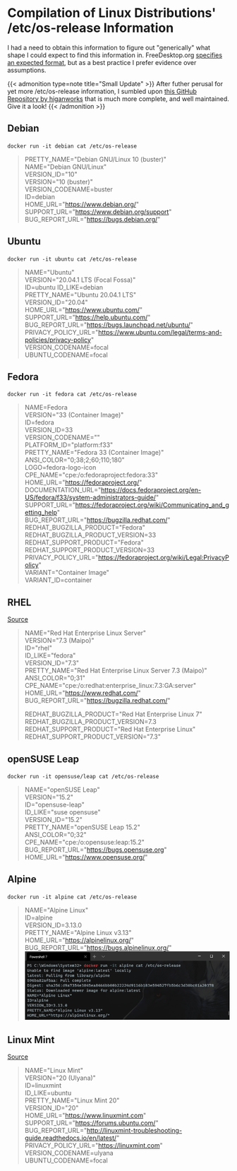 # Compilation of Linux Distributions' /etc/os-release Information


I had a need to obtain this information to figure out "generically" what shape I could expect to find this information in.
FreeDesktop.org [specifies an expected format](https://www.freedesktop.org/software/systemd/man/os-release.html), but as a best practice I prefer evidence over assumptions.

<!--more-->

{{< admonition type=note title="Small Update" >}}
After futher perusal for yet more /etc/os-release information, I sumbled upon [this GitHub Repository by higanworks](https://github.com/higanworks/os_catalog) that is much more complete,
and well maintained. Give it a look!
{{< /admonition >}}

## Debian
`docker run -it debian cat /etc/os-release`
>PRETTY_NAME="Debian GNU/Linux 10 (buster)"  
>NAME="Debian GNU/Linux"  
>VERSION_ID="10"  
>VERSION="10 (buster)"  
>VERSION_CODENAME=buster  
>ID=debian  
>HOME_URL="https://www.debian.org/"  
>SUPPORT_URL="https://www.debian.org/support"  
>BUG_REPORT_URL="https://bugs.debian.org/"  

## Ubuntu
`docker run -it ubuntu cat /etc/os-release`
>NAME="Ubuntu"  
>VERSION="20.04.1 LTS (Focal Fossa)"  
>ID=ubuntu
>ID_LIKE=debian  
>PRETTY_NAME="Ubuntu 20.04.1 LTS"  
>VERSION_ID="20.04"  
>HOME_URL="https://www.ubuntu.com/"  
>SUPPORT_URL="https://help.ubuntu.com/"  
>BUG_REPORT_URL="https://bugs.launchpad.net/ubuntu/"  
>PRIVACY_POLICY_URL="https://www.ubuntu.com/legal/terms-and-policies/privacy-policy"  
>VERSION_CODENAME=focal  
>UBUNTU_CODENAME=focal  

## Fedora  
`docker run -it fedora cat /etc/os-release`
>NAME=Fedora  
>VERSION="33 (Container Image)"  
>ID=fedora  
>VERSION_ID=33  
>VERSION_CODENAME=""  
>PLATFORM_ID="platform:f33"  
>PRETTY_NAME="Fedora 33 (Container Image)"  
>ANSI_COLOR="0;38;2;60;110;180"  
>LOGO=fedora-logo-icon  
>CPE_NAME="cpe:/o:fedoraproject:fedora:33"  
>HOME_URL="https://fedoraproject.org/"  
>DOCUMENTATION_URL="https://docs.fedoraproject.org/en-US/fedora/f33/system-administrators-guide/"  
>SUPPORT_URL="https://fedoraproject.org/wiki/Communicating_and_getting_help"  
>BUG_REPORT_URL="https://bugzilla.redhat.com/"  
>REDHAT_BUGZILLA_PRODUCT="Fedora"  
>REDHAT_BUGZILLA_PRODUCT_VERSION=33  
>REDHAT_SUPPORT_PRODUCT="Fedora"  
>REDHAT_SUPPORT_PRODUCT_VERSION=33  
>PRIVACY_POLICY_URL="https://fedoraproject.org/wiki/Legal:PrivacyPolicy"  
>VARIANT="Container Image"  
>VARIANT_ID=container  

## RHEL
[Source](https://linuxconfig.org/how-to-check-redhat-version)  
>NAME="Red Hat Enterprise Linux Server"  
>VERSION="7.3 (Maipo)"  
>ID="rhel"  
>ID_LIKE="fedora"  
>VERSION_ID="7.3"  
>PRETTY_NAME="Red Hat Enterprise Linux Server 7.3 (Maipo)"  
>ANSI_COLOR="0;31"  
>CPE_NAME="cpe:/o:redhat:enterprise_linux:7.3:GA:server"  
>HOME_URL="https://www.redhat.com/"  
>BUG_REPORT_URL="https://bugzilla.redhat.com/"  
>  
>REDHAT_BUGZILLA_PRODUCT="Red Hat Enterprise Linux 7"  
>REDHAT_BUGZILLA_PRODUCT_VERSION=7.3  
>REDHAT_SUPPORT_PRODUCT="Red Hat Enterprise Linux"  
>REDHAT_SUPPORT_PRODUCT_VERSION="7.3"  

## openSUSE Leap
`docker run -it opensuse/leap cat /etc/os-release`  
>NAME="openSUSE Leap"  
>VERSION="15.2"  
>ID="opensuse-leap"  
>ID_LIKE="suse opensuse"  
>VERSION_ID="15.2"  
>PRETTY_NAME="openSUSE Leap 15.2"  
>ANSI_COLOR="0;32"  
>CPE_NAME="cpe:/o:opensuse:leap:15.2"  
>BUG_REPORT_URL="https://bugs.opensuse.org"  
>HOME_URL="https://www.opensuse.org/"  

## Alpine  
`docker run -it alpine cat /etc/os-release`  
>NAME="Alpine Linux"  
>ID=alpine  
>VERSION_ID=3.13.0  
>PRETTY_NAME="Alpine Linux v3.13"  
>HOME_URL="https://alpinelinux.org/"  
>BUG_REPORT_URL="https://bugs.alpinelinux.org/"  
![](docker-is-awesome-preview.png)
## Linux Mint
[Source](https://www.tecmint.com/upgrade-to-linux-mint-20/)  
>NAME="Linux Mint"  
>VERSION="20 (Ulyana)"  
>ID=linuxmint  
>ID_LIKE=ubuntu  
>PRETTY_NAME="Linux Mint 20"  
>VERSION_ID="20"  
>HOME_URL="https://www.linuxmint.com"  
>SUPPORT_URL="https://forums.ubuntu.com/"  
>BUG_REPORT_URL="http://linuxmint-troubleshooting-guide.readthedocs.io/en/latest/"  
>PRIVACY_POLICY_URL="https://linuxmint.com"  
>VERSION_CODENAME=ulyana  
>UBUNTU_CODENAME=focal  
